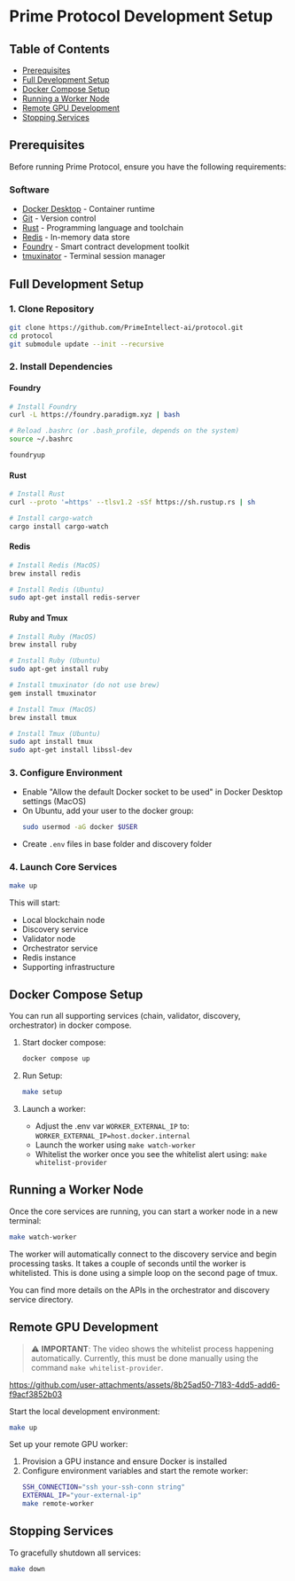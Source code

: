 # Prime Protocol Development Setup

## Table of Contents
- [Prerequisites](#prerequisites)
- [Full Development Setup](#full-development-setup)
- [Docker Compose Setup](#docker-compose-setup)
- [Running a Worker Node](#running-a-worker-node)
- [Remote GPU Development](#remote-gpu-development)
- [Stopping Services](#stopping-services)

## Prerequisites

Before running Prime Protocol, ensure you have the following requirements:

### Software
- [Docker Desktop](https://www.docker.com/products/docker-desktop/) - Container runtime
- [Git](https://git-scm.com/) - Version control
- [Rust](https://www.rust-lang.org/) - Programming language and toolchain
- [Redis](https://redis.io/) - In-memory data store
- [Foundry](https://book.getfoundry.sh/) - Smart contract development toolkit
- [tmuxinator](https://github.com/tmuxinator/tmuxinator) - Terminal session manager

## Full Development Setup

### 1. Clone Repository
```bash
git clone https://github.com/PrimeIntellect-ai/protocol.git
cd protocol
git submodule update --init --recursive
```

### 2. Install Dependencies

#### Foundry
```bash
# Install Foundry
curl -L https://foundry.paradigm.xyz | bash

# Reload .bashrc (or .bash_profile, depends on the system)
source ~/.bashrc

foundryup
```

#### Rust
```bash
# Install Rust
curl --proto '=https' --tlsv1.2 -sSf https://sh.rustup.rs | sh

# Install cargo-watch
cargo install cargo-watch
```

#### Redis
```bash
# Install Redis (MacOS)
brew install redis

# Install Redis (Ubuntu)
sudo apt-get install redis-server
```

#### Ruby and Tmux
```bash
# Install Ruby (MacOS)
brew install ruby

# Install Ruby (Ubuntu)
sudo apt-get install ruby

# Install tmuxinator (do not use brew)
gem install tmuxinator

# Install Tmux (MacOS)
brew install tmux

# Install Tmux (Ubuntu)
sudo apt install tmux
sudo apt-get install libssl-dev
```

### 3. Configure Environment
- Enable "Allow the default Docker socket to be used" in Docker Desktop settings (MacOS)
- On Ubuntu, add your user to the docker group:
  ```bash
  sudo usermod -aG docker $USER
  ```
- Create `.env` files in base folder and discovery folder

### 4. Launch Core Services
```bash
make up
```

This will start:
- Local blockchain node
- Discovery service
- Validator node
- Orchestrator service
- Redis instance
- Supporting infrastructure

## Docker Compose Setup

You can run all supporting services (chain, validator, discovery, orchestrator) in docker compose.

1. Start docker compose:
   ```bash
   docker compose up
   ```

2. Run Setup:  
   ```bash
   make setup
   ```

3. Launch a worker:
   - Adjust the .env var `WORKER_EXTERNAL_IP` to: `WORKER_EXTERNAL_IP=host.docker.internal` 
   - Launch the worker using `make watch-worker`
   - Whitelist the worker once you see the whitelist alert using: `make whitelist-provider`

## Running a Worker Node

Once the core services are running, you can start a worker node in a new terminal:
```bash
make watch-worker
```

The worker will automatically connect to the discovery service and begin processing tasks.
It takes a couple of seconds until the worker is whitelisted. This is done using a simple loop on the second page of tmux.

You can find more details on the APIs in the orchestrator and discovery service directory.

## Remote GPU Development
> ⚠️ **IMPORTANT**: The video shows the whitelist process happening automatically. Currently, this must be done manually using the command `make whitelist-provider`.

https://github.com/user-attachments/assets/8b25ad50-7183-4dd5-add6-f9acf3852b03

Start the local development environment:
```bash
make up
```

Set up your remote GPU worker:
1. Provision a GPU instance and ensure Docker is installed
2. Configure environment variables and start the remote worker:
   ```bash
   SSH_CONNECTION="ssh your-ssh-conn string"
   EXTERNAL_IP="your-external-ip"
   make remote-worker
   ```

## Stopping Services

To gracefully shutdown all services:
```bash
make down
```
